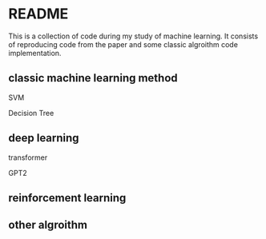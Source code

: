 # README 
This is a collection of code during my study of machine learning. It consists of reproducing code from the paper and some classic algroithm code implementation. 
## classic machine learning method
SVM

Decision Tree
## deep learning
transformer

GPT2
## reinforcement learning
## other algroithm
